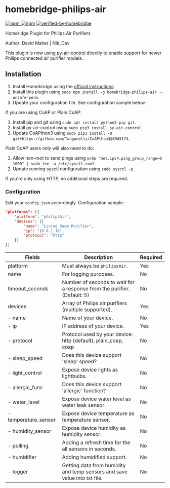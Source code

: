 # homebridge-philips-air

[![npm](https://img.shields.io/npm/v/homebridge-philips-air) ![npm](https://img.shields.io/npm/dt/homebridge-philips-air)](https://www.npmjs.com/package/homebridge-philips-air) [![verified-by-homebridge](https://badgen.net/badge/homebridge/verified/purple)](https://github.com/homebridge/homebridge/wiki/Verified-Plugins)

Homeridge Plugin for Philips Air Purifiers

Author: David Maher | Nik_Dev

This plugin is now using [py-air-control](https://github.com/rgerganov/py-air-control) directly to enable support for newer Philips connected air purifier models.

## Installation

1. Install Homebridge using the [official instructions](https://github.com/homebridge/homebridge/wiki).
2. Install this plugin using `sudo npm install -g homebridge-philips-air --unsafe-perm`.
3. Update your configuration file. See configuration sample below.

If you are using CoAP or Plain CoAP:

1. Install pip and git using `sudo apt install python3-pip git`.
2. Install py-air-control using `sudo pip3 install py-air-control`.
3. Update CoAPthon3 using `sudo pip3 install -U git+https://github.com/Tanganelli/CoAPthon3@89d5173`.

Plain CoAP users only will also need to do:

1. Allow non-root to send pings using `echo "net.ipv4.ping_group_range=0 1000" | sudo tee -a /etc/sysctl.conf`.
2. Update running sysctl configuration using `sudo sysctl -p`.

If you're only using HTTP, no additional steps are required.

### Configuration

Edit your `config.json` accordingly. Configuration sample:

```json
"platforms": [{
    "platform": "philipsAir",
    "devices": [{
        "name": "Living Room Purifier",
        "ip": "10.0.1.16",
        "protocol": "http"
    }]
}]
```

| Fields             | Description                                                                  | Required |
|--------------------|------------------------------------------------------------------------------|----------|
| platform           | Must always be `philipsAir`.                                                 | Yes      |
| name               | For logging purposes.                                                        | No       |
| timeout_seconds    | Number of seconds to wait for a response from the purifier. (Default: 5)     | No       |
| devices            | Array of Philips air purifiers (multiple supported).                         | Yes      |
|- name           | Name of your device.                                                         | No       |
|- ip             | IP address of your device.                                                   | Yes      |
|- protocol       | Protocol used by your device: http (default), plain\_coap, coap              | No       |
|- sleep\_speed   | Does this device support 'sleep' speed?                                      | No       |
|- light\_control | Expose device lights as lightbulbs.                                          | No       |
|- allergic\_func | Does this device support 'allergic' function?                                           | No       |
|- water\_level | Expose device water level as water leak sensor.                                            | No       |
|- temperature\_sensor | Expose device temperature as temperature sensor.                                     | No       |
|- humidity\_sensor | Expose device humidity as humidity sensor.                                          | No       |
|- polling | Adding a refresh time for the all sensors in seconds.                                          | No       |
|- humidifier | Adding humidified support.                                          | No       |
|- logger | Getting data from humidity and temp sensors and save value into txt file.                                          | No       |

